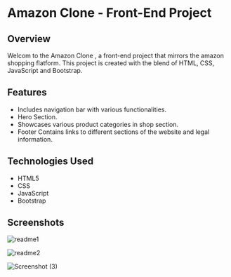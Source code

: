 # Amazon Clone - Front-End Project

## Overview
Welcom to the Amazon Clone , a front-end project that mirrors the amazon shopping flatform. This project is created with the blend of HTML, CSS, JavaScript and Bootstrap.

## Features
- Includes navigation bar with various functionalities.
- Hero Section.
- Showcases various product categories in shop section.
- Footer Contains links to different sections of the website and legal information.

## Technologies Used
- HTML5
- CSS
- JavaScript
- Bootstrap

  
## Screenshots

![readme1](https://github.com/Yashwanth433/Amazon-clone/assets/159342896/870fa868-a352-404e-aabd-7fceb212211c)

![readme2](https://github.com/Yashwanth433/Amazon-clone/assets/159342896/33063150-bc23-41ec-af77-c9b849180ab2)

![Screenshot (3)](https://github.com/Yashwanth433/Amazon-clone/assets/159342896/ff2ddd39-c39d-4a4c-a26a-c6f54c37ce3d)

